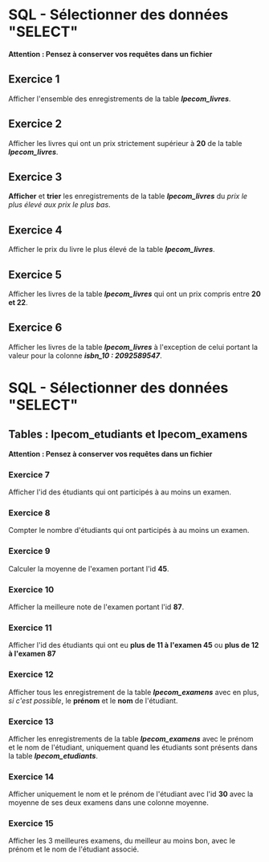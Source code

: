 # SQL - Sélectionner des données "SELECT"

**Attention : Pensez à conserver vos requêtes dans un fichier**

## Exercice 1
Afficher l'ensemble des enregistrements de la table ***lpecom_livres***.

## Exercice 2
Afficher les livres qui ont un prix strictement supérieur à **20** de la table ***lpecom_livres***.

## Exercice 3
**Afficher** et **trier** les enregistrements de la table ***lpecom_livres*** du *prix le plus élevé aux prix le plus bas*.

## Exercice 4
Afficher le prix du livre le plus élevé de la table ***lpecom_livres***.

## Exercice 5
Afficher les livres de la table ***lpecom_livres*** qui ont un prix compris entre **20 et 22**.

## Exercice 6
Afficher les livres de la table ***lpecom_livres*** à l'exception de celui portant la valeur pour la colonne ***isbn_10 : 2092589547***.

# SQL - Sélectionner des données "SELECT"

## Tables : **lpecom_etudiants** et **lpecom_examens**

**Attention : Pensez à conserver vos requêtes dans un fichier**

### Exercice 7
Afficher l'id des étudiants qui ont participés à au moins un examen.

### Exercice 8
Compter le nombre d'étudiants qui ont participés à au moins un examen.

### Exercice 9
Calculer la moyenne de l'examen portant l'id **45**.

### Exercice 10
Afficher la meilleure note de l'examen portant l'id **87**.

### Exercice 11
Afficher l'id des étudiants qui ont eu **plus de 11 à l'examen 45** ou **plus de 12 à l'examen 87**

### Exercice 12
Afficher tous les enregistrement de la table ***lpecom_examens*** avec en plus, *si c'est possible*, le **prénom** et le **nom** de l'étudiant.

### Exercice 13
Afficher les enregistrements de la table ***lpecom_examens*** avec le prénom et le nom de l'étudiant, uniquement quand les étudiants sont présents dans la table ***lpecom_etudiants***.

### Exercice 14
Afficher uniquement le nom et le prénom de l'étudiant avec l'id **30** avec la moyenne de ses deux examens dans une colonne moyenne.

### Exercice 15
Afficher les 3 meilleures examens, du meilleur au moins bon, avec le prénom et le nom de l'étudiant associé.